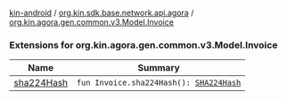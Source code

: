 [kin-android](../../index.md) / [org.kin.sdk.base.network.api.agora](../index.md) / [org.kin.agora.gen.common.v3.Model.Invoice](./index.md)

### Extensions for org.kin.agora.gen.common.v3.Model.Invoice

| Name | Summary |
|---|---|
| [sha224Hash](sha224-hash.md) | `fun Invoice.sha224Hash(): `[`SHA224Hash`](../../org.kin.sdk.base.models/-s-h-a224-hash/index.md) |
